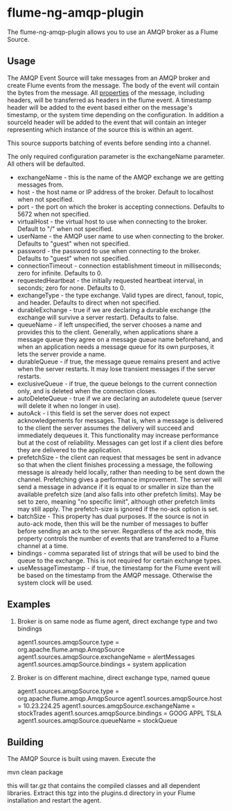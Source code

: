flume-ng-amqp-plugin
====================

The flume-ng-amqp-plugin allows you to use an AMQP broker as a Flume Source.

Usage
-----

The AMQP Event Source will take messages from an AMQP broker and create Flume events from the message. The body of the
event will contain the bytes from the message. All [properties](http://www.rabbitmq.com/releases/rabbitmq-java-client/v3.2.3/rabbitmq-java-client-javadoc-3.2.3/com/rabbitmq/client/BasicProperties.html)
of the message, including headers, will be transferred as headers in the flume event. A timestamp header will be added to
the event based either on the message's timestamp, or the system time depending on the configuration. In addition a sourceId
header will be added to the event that will contain an integer representing which instance of the source this is within an agent.

This source supports batching of events before sending into a channel.

The only required configuration parameter is the exchangeName parameter. All others will be defaulted.

* exchangeName - this is the name of the AMQP exchange we are getting messages from.
* host - the host name or IP address of the broker. Default to localhost when not specified.
* port - the port on which the broker is accepting connections. Defaults to 5672 when not specified.
* virtualHost - the virtual host to use when connecting to the broker. Default to "/" when not specified.
* userName - the AMQP user name to use when connecting to the broker. Defaults to "guest" when not specified.
* password - the password to use when connecting to the broker. Defaults to "guest" when not specified.
* connectionTimeout - connection establishment timeout in milliseconds; zero for infinite. Defaults to 0.
* requestedHeartbeat - the initially requested heartbeat interval, in seconds; zero for none. Defaults to 0.
* exchangeType -  the type exchange. Valid types are direct, fanout, topic, and header. Defaults to direct when not specified.
* durableExchange - true if we are declaring a durable exchange (the exchange will survive a server restart). Defaults to false.
* queueName - if left unspecified, the server chooses a name and provides this to the client. Generally, when applications
share a message queue they agree on a message queue name beforehand, and when an application needs a message queue
for its own purposes, it lets the server provide a name.
* durableQueue - if true, the message queue remains present and active when the server restarts. It may lose transient
messages if the server restarts.
* exclusiveQueue - if true, the queue belongs to the current connection only, and is deleted when the connection closes.
* autoDeleteQueue - true if we are declaring an autodelete queue (server will delete it when no longer in use).
* autoAck - i this field is set the server does not expect acknowledgements for messages. That is, when a message is
delivered to the client the server assumes the delivery will succeed and immediately dequeues it. This functionality
may increase performance but at the cost of reliability. Messages can get lost if a client dies before they are delivered
to the application.
* prefetchSize - the client can request that messages be sent in advance so that when the client finishes processing a message,
the following message is already held locally, rather than needing to be sent down the channel. Prefetching gives a
performance improvement. The server will send a message in advance if it is equal to or smaller in size than the available
prefetch size (and also falls into other prefetch limits). May be set to zero, meaning "no specific limit", although other
prefetch limits may still apply. The prefetch-size is ignored if the no-ack option is set.
* batchSize - This property has dual purposes. If the source is not in auto-ack mode, then this will be the number of messages
to buffer before sending an ack to the server. Regardless of the ack mode, this property controls the number of events
that are transferred to a Flume channel at a time.
* bindings - comma separated list of strings that will be used to bind the queue to the exchange. This is not required for
certain exchange types.
* useMessageTimestamp - if true, the timestamp for the Flume event will be based on the timestamp from the AMQP message.
Otherwise the system clock will be used.

Examples
--------

1. Broker is on same node as flume agent, direct exchange type and two bindings

    agent1.sources.amqpSource.type = org.apache.flume.amqp.AmqpSource
    agent1.sources.amqpSource.exchangeName = alertMessages
    agent1.sources.amqpSource.bindings = system application

2. Broker is on different machine, direct exchange type, named queue

    agent1.sources.amqpSource.type = org.apache.flume.amqp.AmqpSource
    agent1.sources.amqpSource.host =  10.23.224.25
    agent1.sources.amqpSource.exchangeName = stockTrades
    agent1.sources.amqpSource.bindings  = GOOG APPL TSLA
    agent1.sources.amqpSource.queueName  = stockQueue

Building
--------

The AMQP Source is built using maven. Execute the

mvn clean package

this will tar.gz that contains the compiled classes and all dependent libraries. Extract this tgz into the plugins.d directory
in your Flume installation and restart the agent.